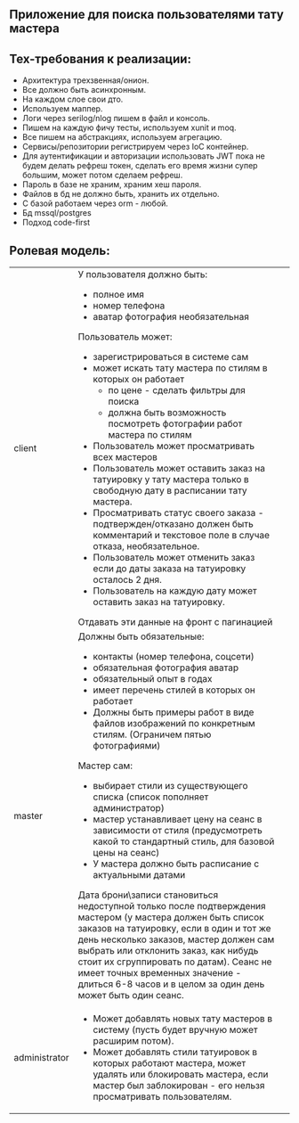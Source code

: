 ﻿Приложение для поиска пользователями тату мастера
-----

## Тех-требования к реализации:

- Архитектура трехзвенная/онион.
- Все должно быть асинхронным.
- На каждом слое свои дто.
- Используем маппер.
- Логи через serilog/nlog пишем в файл и консоль.
- Пишем на каждую фичу тесты, используем xunit и moq.
- Все пишем на абстракциях, используем агрегацию.
- Сервисы/репозитории регистрируем через IoC контейнер.
- Для аутентификации и авторизации использовать JWT пока не будем делать рефреш токен, сделать его время жизни супер большим, может потом сделаем рефреш.
- Пароль в базе не храним, храним хеш пароля.
- Файлов в бд не должно быть, хранить их отдельно.
- С базой работаем через orm - любой.
- Бд mssql/postgres
- Подход code-first

## Ролевая модель:


<table>
<tr>
<td>client</td>
<td>У пользователя должно быть:
<ul>
<li>полное имя </li>
<li>номер телефона</li>
<li>аватар фотография необязательная</li>
</ul>
 Пользователь может:
 <ul>
 <li>зарегистрироваться в системе сам</li>
 <li>может искать тату мастера по стилям в которых он работает
   <ul>
   <li> по цене - сделать фильтры для поиска</li>
   <li>должна быть возможность посмотреть фотографии работ мастера по стилям</li>

   </ul>
 </li>
 <li>Пользователь может просматривать всех мастеров</li>
 <li>Пользователь может оставить заказ на татуировку у тату мастера только в свободную дату в расписании тату мастера.</li>
 <li>Просматривать статус своего заказа - подтвержден/отказано должен быть комментарий и текстовое поле в случае отказа, необязательное.</li>
 <li>Пользователь может отменить заказ если до даты заказа на татуировку осталось 2 дня.</li>
 <li>Пользователь на каждую дату может оставить заказ на татуировку. </li>
 </ul>
Отдавать эти данные на фронт с пагинацией<td>
</tr>
<tr>
<td>master</td>
<td>Должны быть обязательные:
<ul>
<li>контакты (номер телефона, соцсети)</li>
<li>обязательная фотография аватар</li>
<li>обязательный опыт в годах</li>
<li>имеет перечень стилей в которых он работает</li>
<li>Должны быть примеры работ в виде файлов изображений по конкретным стилям. (Ограничем пятью фотографиями)</li>
</ul>
Мастер сам:
<ul>
<li> выбирает стили из существующего списка (список пополняет администратор)</li>
<li> мастер устанавливает цену на сеанс в зависимости от стиля (предусмотреть какой то стандартный стиль, для базовой цены на сеанс)</li>
<li>У мастера должно быть расписание с актуальными датами</li>
</ul>
Дата брони\записи становиться недоступной только после подтверждения мастером (у мастера должен быть список заказов на татуировку, если в один и тот же день несколько заказов, мастер должен сам выбрать или отклонить заказ, как нибудь стоит их сгруппировать по датам). 
Cеанс не имеет точных временных значение - длиться 6-8 часов и в целом за один день может быть один сеанс.
</td>
</tr>
<tr>
<td>administrator</td>
<td>
<ul>
<li>
Может добавлять новых тату мастеров в систему (пусть будет вручную может расширим потом).</li>
<li>Может добавлять стили татуировок в которых работают мастера, может удалять или блокировать мастера, если мастер был заблокирован - его нельзя просматривать пользователям.</li>
</ul>
</td>
</tr>
</table>




 
